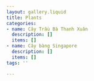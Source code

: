 ```yaml
---
layout: gallery.liquid
title: Plants
categories:
- name: Cây Trầu Bà Thanh Xuân
  description: []
  items: []
- name: Cây bàng Singapore
  description: []
  items: []
tags: ''

---
```

